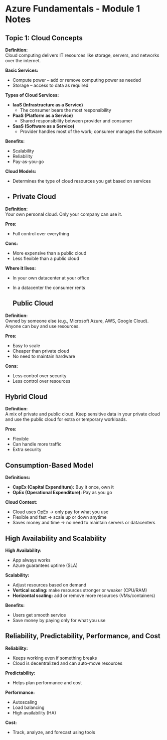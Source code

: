 # Azure Fundamentals - Module 1 Notes

## Topic 1: Cloud Concepts

**Definition:**  
Cloud computing delivers IT resources like storage, servers, and networks over the internet.

**Basic Services:**  
- Compute power – add or remove computing power as needed  
- Storage – access to data as required

**Types of Cloud Services:**  
- **IaaS (Infrastructure as a Service)**  
  - The consumer bears the most responsibility  
- **PaaS (Platform as a Service)**  
  - Shared responsibility between provider and consumer  
- **SaaS (Software as a Service)**  
  - Provider handles most of the work; consumer manages the software

**Benefits:**  
- Scalability  
- Reliability  
- Pay-as-you-go

**Cloud Models:**  
- Determines the type of cloud resources you get based on services

 - ## Private Cloud

**Definition:**  
Your own personal cloud. Only your company can use it.

**Pros:**  
- Full control over everything

**Cons:**  
- More expensive than a public cloud  
- Less flexible than a public cloud

**Where it lives:**  
- In your own datacenter at your office  
- In a datacenter the consumer rents

  ## Public Cloud

**Definition:**  
Owned by someone else (e.g., Microsoft Azure, AWS, Google Cloud). Anyone can buy and use resources.

**Pros:**  
- Easy to scale  
- Cheaper than private cloud  
- No need to maintain hardware

**Cons:**  
- Less control over security  
- Less control over resources
## Hybrid Cloud

**Definition:**  
A mix of private and public cloud. Keep sensitive data in your private cloud and use the public cloud for extra or temporary workloads.

**Pros:**  
- Flexible  
- Can handle more traffic  
- Extra security
## Consumption-Based Model

**Definitions:**  
- **CapEx (Capital Expenditure):** Buy it once, own it  
- **OpEx (Operational Expenditure):** Pay as you go  

**Cloud Context:**  
- Cloud uses OpEx → only pay for what you use  
- Flexible and fast → scale up or down anytime  
- Saves money and time → no need to maintain servers or datacenters
## High Availability and Scalability

**High Availability:**  
- App always works  
- Azure guarantees uptime (SLA)

**Scalability:**  
- Adjust resources based on demand  
- **Vertical scaling:** make resources stronger or weaker (CPU/RAM)  
- **Horizontal scaling:** add or remove more resources (VMs/containers)

**Benefits:**  
- Users get smooth service  
- Save money by paying only for what you use
## Reliability, Predictability, Performance, and Cost

**Reliability:**  
- Keeps working even if something breaks  
- Cloud is decentralized and can auto-move resources

**Predictability:**  
- Helps plan performance and cost

**Performance:**  
- Autoscaling  
- Load balancing  
- High availability (HA)

**Cost:**  
- Track, analyze, and forecast using tools


